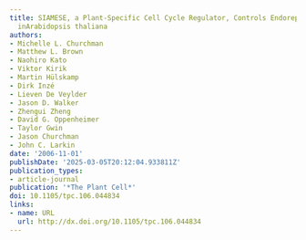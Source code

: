 ```yaml
---
title: SIAMESE, a Plant-Specific Cell Cycle Regulator, Controls Endoreplication Onset
  inArabidopsis thaliana
authors:
- Michelle L. Churchman
- Matthew L. Brown
- Naohiro Kato
- Viktor Kirik
- Martin Hülskamp
- Dirk Inzé
- Lieven De Veylder
- Jason D. Walker
- Zhengui Zheng
- David G. Oppenheimer
- Taylor Gwin
- Jason Churchman
- John C. Larkin
date: '2006-11-01'
publishDate: '2025-03-05T20:12:04.933811Z'
publication_types:
- article-journal
publication: '*The Plant Cell*'
doi: 10.1105/tpc.106.044834
links:
- name: URL
  url: http://dx.doi.org/10.1105/tpc.106.044834
---
```

